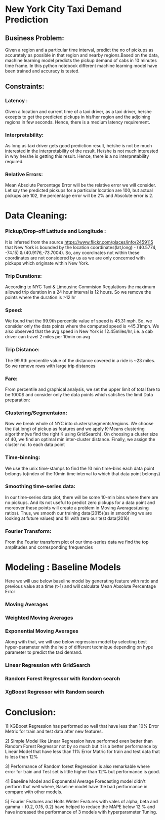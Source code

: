 # New York City Taxi Demand Prediction

## Business Problem:

Given a region and a particular time interval, predict the no of pickups as accurately as possible in that region and nearby regions.Based on the data, machine learning model predicts the pickup demand of cabs in 10 minutes time frame. In this python notebook different machine learning model have been trained and accuracy is tested.

## Constraints:

### Latency :

Given a location and current time of a taxi driver, as a taxi driver, he/she excepts to get the predicted pickups in his/her region and the adjoining regions in few seconds. Hence, there is a medium latency requirement.

### Interpretability:

As long as taxi driver gets good prediction result, he/she is not be much interested in the interpretability of the result. He/she is not much interested in why he/she is getting this result. Hence, there is a no interpretability required.

### Relative Errors:

Mean Absolute Percentage Error will be the relative error we will consider. Let say the predicted pickups for a particular location are 100, but actual pickups are 102, the percentage error will be 2% and Absolute error is 2.

# Data Cleaning:

### Pickup/Drop-off Latitude and Longitude :

It is inferred from the source https://www.flickr.com/places/info/2459115 that New York is bounded by the location coordinates(lat,long) - (40.5774, -74.15) & (40.9176,-73.7004). So, any coordinates not within these coordinates are not considered by us as we are only concerned with pickups which originate within New York.

### Trip Durations:

According to NYC Taxi & Limousine Commision Regulations the maximum allowed trip duration in a 24 hour interval is 12 hours. So we remove the points where the duration is >12 hr

### Speed:

We found that the 99.9th percentile value of speed is 45.31 mph. So, we consider only the data points where the computed speed is <45.31mph. We also observed that the avg speed in New York is 12.45miles/hr, i.e. a cab driver can travel 2 miles per 10min on avg

### Trip Distance:

The 99.9th percentile value of the distance covered in a ride is ~23 miles. So we remove rows with large trip distances

### Fare:

From percentile and graphical analysis, we set the upper limit of total fare to be 1000$ and consider only the data points which satisfies the limit
Data preparation:

### Clustering/Segmentaion:

Now we break whole of NYC into clusters/segments/regions. We choose the (lat,long) of pickup as features and we apply K-Means clustering algorithm(we find the right K using GridSearch). On choosing a cluster size of 40, we find an optimal min inter-cluster distance. Finally, we assign the cluster no. to each data point

 ### Time-binning:

We use the unix time-stamps to find the 10 min time-bins each data point belongs to(index of the 10min time interval to which that data point belongs)

### Smoothing time-series data:

In our time-series data plot, there will be some 10-min bins where there are no pickups. And its not useful to predict zero pickups for a data point and moreover these points will create a problem in Moving Averages(using ratios). Thus, we smooth our training data(2015)(as in smoothing we are looking at future values) and fill with zero our test data(2016)

### Fourier Transform:

From the Fourier transform plot of our time-series data we find the top amplitudes and corresponding frequencies

# Modeling : Baseline Models

Here we will use below baseline model by generating feature with ratio and previous value at a time (t-1) and will calculate Mean Absolute Percentage Error

### Moving Averages
### Weighted Moving Averages
### Exponential Moving Averages

Along with that, we will use below regression model by selecting best hyper-parameter with the help of different technique depending on hype parameter to predict the taxi demand.

### Linear Regression with GridSearch
### Random Forest Regressor with Random search
### XgBoost Regressor with Random search

# Conclusion:

1] XGBoost Regression has performed so well that have less than 10% Error Metric for train and test data after new features.

2] Simple Model like Linear Regression have performed even better than Random Forest Regressor not by so much but it is a better performance by Linear Model that have less than 11% Error Matric for train and test data that is less than 12%

3] Performance of Random forest Regression is also remarkable where error for train and Test set is little higher than 12% but performance is good.

4] Baseline Model and Exponential Average Forecasting model didn't perform that well where, Baseline model have the bad performance in compare with other models.

5] Fourier Features and Holts Winter Features with vales of alpha, beta and gamma - (0.2, 0.15, 0.2) have helped to reduce the MAPE below 12 % and have increased the performance of 3 models with hyperparameter Tuning.
